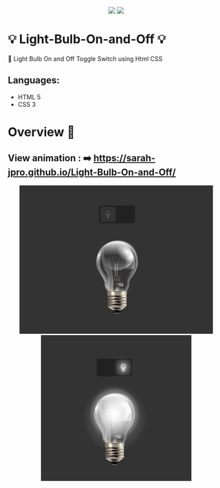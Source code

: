<p align="center">
  <img src="https://img.shields.io/badge/HTML5-E34F26?style=for-the-badge&logo=html5&logoColor=white">
  <img src="https://img.shields.io/badge/CSS3-1572B6?style=for-the-badge&logo=css3&logoColor=white">
 </p>



# 💡 Light-Bulb-On-and-Off 💡

🔆 Light Bulb On and Off Toggle Switch using Html CSS



Languages:
----------
- HTML 5
- CSS 3

# Overview 🔎

##  View animation : ➡️ https://sarah-jpro.github.io/Light-Bulb-On-and-Off/
<p  align="center">
<img src="img\vue-off.jpg" width="450">
<img src="img\vue-on.jpg" width="350">





